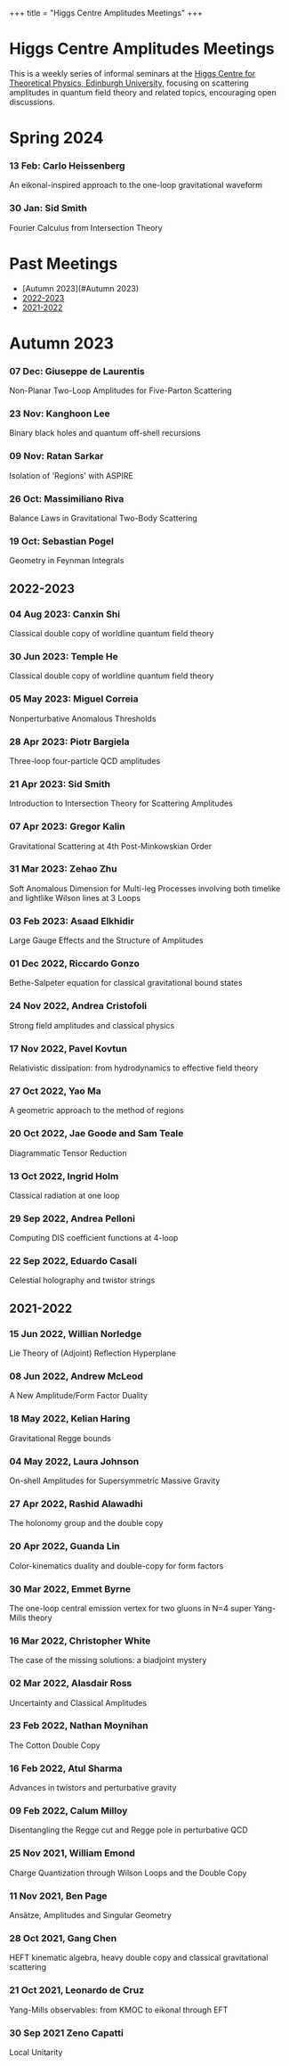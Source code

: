 +++
title = "Higgs Centre Amplitudes Meetings"
+++

# Higgs Centre Amplitudes Meetings

This is a weekly series of informal seminars at the [Higgs Centre for Theoretical Physics, Edinburgh University](https://higgs.ph.ed.ac.uk/), focusing on scattering amplitudes in quantum field theory and related topics, encouraging open discussions.

# Spring 2024

### 13 Feb: Carlo Heissenberg
An eikonal-inspired approach to the one-loop gravitational waveform

### 30 Jan: Sid Smith
Fourier Calculus from Intersection Theory

# Past Meetings

- [Autumn 2023](#Autumn 2023)
- [2022-2023](#2022-2023)
- [2021-2022](#2021-2022)

# Autumn 2023

### 07 Dec: Giuseppe de Laurentis

Non-Planar Two-Loop Amplitudes for Five-Parton Scattering

### 23 Nov: Kanghoon Lee

Binary black holes and quantum off-shell recursions

### 09 Nov: Ratan Sarkar

Isolation of 'Regions' with ASPIRE

### 26 Oct: Massimiliano Riva

Balance Laws in Gravitational Two-Body Scattering

### 19 Oct: Sebastian Pogel

Geometry in Feynman Integrals

## 2022-2023

### 04 Aug 2023: Canxin Shi

Classical double copy of worldline quantum field theory

### 30 Jun 2023: Temple He

Classical double copy of worldline quantum field theory
    
### 05 May 2023: Miguel Correia

Nonperturbative Anomalous Thresholds

### 28 Apr 2023: Piotr Bargiela

Three-loop four-particle QCD amplitudes

### 21 Apr 2023: Sid Smith

Introduction to Intersection Theory for Scattering Amplitudes

### 07 Apr 2023: Gregor Kalin

Gravitational Scattering at 4th Post-Minkowskian Order

### 31 Mar 2023: Zehao Zhu

Soft Anomalous Dimension for Multi-leg Processes involving both timelike and lightlike Wilson lines at 3 Loops

### 03 Feb 2023: Asaad Elkhidir

Large Gauge Effects and the Structure of Amplitudes

### 01 Dec 2022, Riccardo Gonzo

Bethe-Salpeter equation for classical gravitational bound states

### 24 Nov 2022, Andrea Cristofoli

Strong field amplitudes and classical physics

### 17 Nov 2022, Pavel Kovtun

Relativistic dissipation: from hydrodynamics to effective field theory

### 27 Oct 2022, Yao Ma

A geometric approach to the method of regions

### 20 Oct 2022, Jae Goode and Sam Teale

Diagrammatic Tensor Reduction

### 13 Oct 2022, Ingrid Holm

Classical radiation at one loop

### 29 Sep 2022, Andrea Pelloni

Computing DIS coefficient functions at 4-loop

### 22 Sep 2022, Eduardo Casali

Celestial holography and twistor strings

## 2021-2022

### 15 Jun 2022, Willian Norledge

Lie Theory of (Adjoint) Reflection Hyperplane

### 08 Jun 2022, Andrew McLeod

A New Amplitude/Form Factor Duality

### 18 May 2022, Kelian Haring

Gravitational Regge bounds

### 04 May 2022, Laura Johnson

On-shell Amplitudes for Supersymmetric Massive Gravity

### 27 Apr 2022, Rashid Alawadhi

The holonomy group and the double copy

### 20 Apr 2022, Guanda Lin

Color-kinematics duality and double-copy for form factors

### 30 Mar 2022, Emmet Byrne

The one-loop central emission vertex for two gluons in N=4 super Yang-Mills theory

### 16 Mar 2022, Christopher White

The case of the missing solutions: a biadjoint mystery

### 02 Mar 2022, Alasdair Ross

Uncertainty and Classical Amplitudes

### 23 Feb 2022, Nathan Moynihan

The Cotton Double Copy

### 16 Feb 2022, Atul Sharma

Advances in twistors and perturbative gravity

### 09 Feb 2022, Calum Milloy

Disentangling the Regge cut and Regge pole in perturbative QCD

### 25 Nov 2021, William Emond

Charge Quantization through Wilson Loops and the Double Copy

### 11 Nov 2021, Ben Page

Ansätze, Amplitudes and Singular Geometry

### 28 Oct 2021, Gang Chen

HEFT kinematic algebra, heavy double copy and classical gravitational scattering

### 21 Oct 2021, Leonardo de Cruz

Yang-Mills observables: from KMOC to eikonal through EFT

### 30 Sep 2021 Zeno Capatti

Local Unitarity
